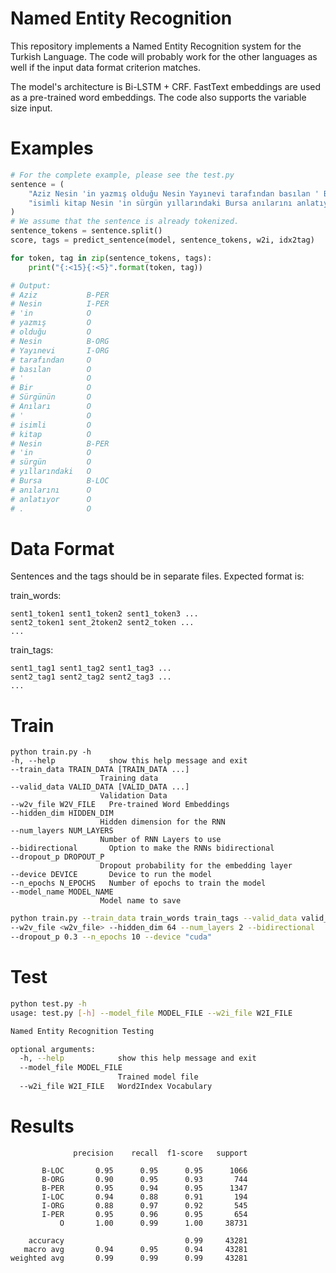 # Named Entity Recognition

This repository implements a Named Entity Recognition system for the Turkish Language. The code will probably work for the other languages as well if the input data format criterion matches.

The model's architecture is Bi-LSTM + CRF. FastText embeddings are used as a pre-trained word embeddings. The code also supports the variable size input.

# Examples
```python
# For the complete example, please see the test.py
sentence = (
    "Aziz Nesin 'in yazmış olduğu Nesin Yayınevi tarafından basılan ' Bir Sürgünün Anıları ' "
    "isimli kitap Nesin 'in sürgün yıllarındaki Bursa anılarını anlatıyor ."
)
# We assume that the sentence is already tokenized.
sentence_tokens = sentence.split()
score, tags = predict_sentence(model, sentence_tokens, w2i, idx2tag)

for token, tag in zip(sentence_tokens, tags):
    print("{:<15}{:<5}".format(token, tag))

# Output:
# Aziz           B-PER
# Nesin          I-PER
# 'in            O
# yazmış         O
# olduğu         O
# Nesin          B-ORG
# Yayınevi       I-ORG
# tarafından     O
# basılan        O
# '              O
# Bir            O
# Sürgünün       O
# Anıları        O
# '              O
# isimli         O
# kitap          O
# Nesin          B-PER
# 'in            O
# sürgün         O
# yıllarındaki   O
# Bursa          B-LOC
# anılarını      O
# anlatıyor      O
# .              O
```


# Data Format

Sentences and the tags should be in separate files. Expected format is:

train_words:

    sent1_token1 sent1_token2 sent1_token3 ...
    sent2_token1 sent_2token2 sent2_token ...
    ...

train_tags:

    sent1_tag1 sent1_tag2 sent1_tag3 ...
    sent2_tag1 sent2_tag2 sent2_tag3 ...
    ...



# Train
```
python train.py -h
-h, --help            show this help message and exit
--train_data TRAIN_DATA [TRAIN_DATA ...]
                    Training data
--valid_data VALID_DATA [VALID_DATA ...]
                    Validation Data
--w2v_file W2V_FILE   Pre-trained Word Embeddings
--hidden_dim HIDDEN_DIM
                    Hidden dimension for the RNN
--num_layers NUM_LAYERS
                    Number of RNN Layers to use
--bidirectional       Option to make the RNNs bidirectional
--dropout_p DROPOUT_P
                    Dropout probability for the embedding layer
--device DEVICE       Device to run the model
--n_epochs N_EPOCHS   Number of epochs to train the model
--model_name MODEL_NAME
                    Model name to save

```

```bash
python train.py --train_data train_words train_tags --valid_data valid_words valid_tags 
--w2v_file <w2v_file> --hidden_dim 64 --num_layers 2 --bidirectional 
--dropout_p 0.3 --n_epochs 10 --device "cuda"
```


# Test



```bash
python test.py -h
usage: test.py [-h] --model_file MODEL_FILE --w2i_file W2I_FILE

Named Entity Recognition Testing

optional arguments:
  -h, --help            show this help message and exit
  --model_file MODEL_FILE
                        Trained model file
  --w2i_file W2I_FILE   Word2Index Vocabulary
```


# Results

<!-- ```
              precision    recall  f1-score   support

       B-LOC       0.95      0.95      0.95      1066
       B-ORG       0.95      0.90      0.92       744
       B-PER       0.96      0.94      0.95      1347
       I-LOC       0.89      0.92      0.90       194
       I-ORG       0.92      0.94      0.93       545
       I-PER       0.95      0.96      0.95       654
           O       1.00      1.00      1.00     38731

    accuracy                           0.99     43281
   macro avg       0.94      0.94      0.94     43281
weighted avg       0.99      0.99      0.99     43281
``` -->

```
              precision    recall  f1-score   support

       B-LOC       0.95      0.95      0.95      1066
       B-ORG       0.90      0.95      0.93       744
       B-PER       0.95      0.94      0.95      1347
       I-LOC       0.94      0.88      0.91       194
       I-ORG       0.88      0.97      0.92       545
       I-PER       0.95      0.96      0.95       654
           O       1.00      0.99      1.00     38731

    accuracy                           0.99     43281
   macro avg       0.94      0.95      0.94     43281
weighted avg       0.99      0.99      0.99     43281

```
